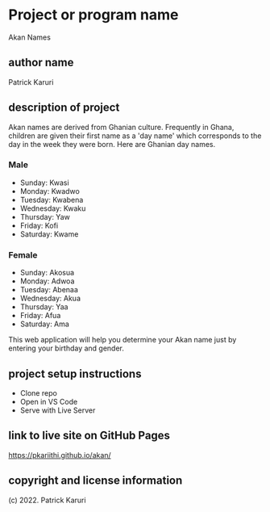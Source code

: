# Project or program name
Akan Names

## author name
Patrick Karuri

## description of project
Akan names are derived from Ghanian culture. Frequently in Ghana, children are given their first name as a 'day name' which corresponds to the day in the week they were born. Here are Ghanian day names.

### Male
- Sunday: Kwasi
- Monday: Kwadwo
- Tuesday: Kwabena
- Wednesday: Kwaku
- Thursday:  Yaw
- Friday: Kofi
- Saturday: Kwame

### Female
- Sunday: Akosua
- Monday: Adwoa
- Tuesday: Abenaa
- Wednesday: Akua
- Thursday:  Yaa
- Friday: Afua
- Saturday: Ama

This web application will help you determine your Akan name just by entering your birthday and gender.

## project setup instructions
- Clone repo
- Open in VS Code
- Serve with Live Server

## link to live site on GitHub Pages
https://pkariithi.github.io/akan/

## copyright and license information
(c) 2022. Patrick Karuri
